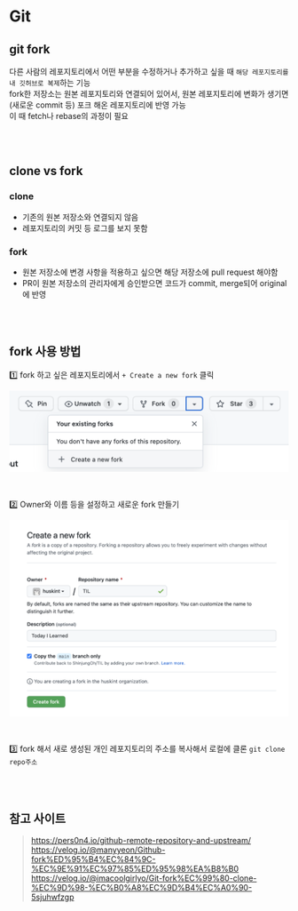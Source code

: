 # Git

## git fork

다른 사람의 레포지토리에서 어떤 부분을 수정하거나 추가하고 싶을 때 `해당 레포지토리를 내 깃허브로 복제`하는 기능   
fork한 저장소는 원본 레포지토리와 연결되어 있어서, 원본 레포지토리에 변화가 생기면(새로운 commit 등) 포크 해온 레포지토리에 반영 가능   
이 때 fetch나 rebase의 과정이 필요  

<br><br>

## clone vs fork

### clone

* 기존의 원본 저장소와 연결되지 않음 
* 레포지토리의 커밋 등 로그를 보지 못함

### fork

* 원본 저장소에 변경 사항을 적용하고 싶으면 해당 저장소에 pull request 해야함
* PR이 원본 저장소의 관리자에게 승인받으면 코드가 commit, merge되어 original에 반영



<br><br>

## fork 사용 방법

1️⃣ fork 하고 싶은 레포지토리에서 `+ Create a new fork` 클릭

![](../Images/git_fork_1.png)

<br>

2️⃣ Owner와 이름 등을 설정하고 새로운 fork 만들기

![](../Images/git_fork_2.png)

<br>

3️⃣ fork 해서 새로 생성된 개인 레포지토리의 주소를 복사해서 로컬에 클론 `git clone repo주소`

<br><br>

## 참고 사이트

> https://pers0n4.io/github-remote-repository-and-upstream/  
> https://velog.io/@manyyeon/Github-fork%ED%95%B4%EC%84%9C-%EC%9E%91%EC%97%85%ED%95%98%EA%B8%B0  
> https://velog.io/@imacoolgirlyo/Git-fork%EC%99%80-clone-%EC%9D%98-%EC%B0%A8%EC%9D%B4%EC%A0%90-5sjuhwfzgp
